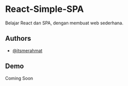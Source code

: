 # React-Simple-SPA

Belajar React dan SPA, dengan membuat web sederhana.

## Authors

- [@itsmerahmat](https://github.com/itsmerahmat)

## Demo

Coming Soon
